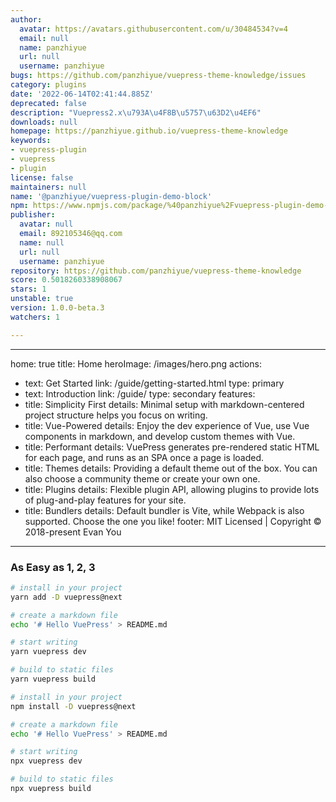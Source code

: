 ```yaml
---
author:
  avatar: https://avatars.githubusercontent.com/u/30484534?v=4
  email: null
  name: panzhiyue
  url: null
  username: panzhiyue
bugs: https://github.com/panzhiyue/vuepress-theme-knowledge/issues
category: plugins
date: '2022-06-14T02:41:44.885Z'
deprecated: false
description: "Vuepress2.x\u793A\u4F8B\u5757\u63D2\u4EF6"
downloads: null
homepage: https://panzhiyue.github.io/vuepress-theme-knowledge
keywords:
- vuepress-plugin
- vuepress
- plugin
license: false
maintainers: null
name: '@panzhiyue/vuepress-plugin-demo-block'
npm: https://www.npmjs.com/package/%40panzhiyue%2Fvuepress-plugin-demo-block
publisher:
  avatar: null
  email: 892105346@qq.com
  name: null
  url: null
  username: panzhiyue
repository: https://github.com/panzhiyue/vuepress-theme-knowledge
score: 0.5018260338908067
stars: 1
unstable: true
version: 1.0.0-beta.3
watchers: 1

---
```


---
home: true
title: Home
heroImage: /images/hero.png
actions:
  - text: Get Started
    link: /guide/getting-started.html
    type: primary
  - text: Introduction
    link: /guide/
    type: secondary
features:
  - title: Simplicity First
    details: Minimal setup with markdown-centered project structure helps you focus on writing.
  - title: Vue-Powered
    details: Enjoy the dev experience of Vue, use Vue components in markdown, and develop custom themes with Vue.
  - title: Performant
    details: VuePress generates pre-rendered static HTML for each page, and runs as an SPA once a page is loaded.
  - title: Themes
    details: Providing a default theme out of the box. You can also choose a community theme or create your own one.
  - title: Plugins
    details: Flexible plugin API, allowing plugins to provide lots of plug-and-play features for your site. 
  - title: Bundlers
    details: Default bundler is Vite, while Webpack is also supported. Choose the one you like!
footer: MIT Licensed | Copyright © 2018-present Evan You
---

### As Easy as 1, 2, 3

<CodeGroup>
  <CodeGroupItem title="YARN" active>

```bash
# install in your project
yarn add -D vuepress@next

# create a markdown file
echo '# Hello VuePress' > README.md

# start writing
yarn vuepress dev

# build to static files
yarn vuepress build
```

  </CodeGroupItem>

  <CodeGroupItem title="NPM">
  
```bash
# install in your project
npm install -D vuepress@next

# create a markdown file
echo '# Hello VuePress' > README.md

# start writing
npx vuepress dev

# build to static files
npx vuepress build
```

  </CodeGroupItem>
</CodeGroup>
